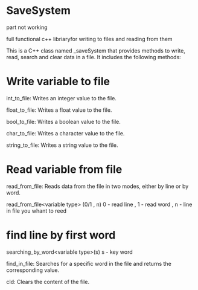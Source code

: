 # SaveSystem

part not working

full functional c++ libriaryfor writing to files and reading from them

This is a C++ class named \_saveSystem that provides methods to write, read, search and clear data in a file. It includes the following methods:

# Write variable to file

int_to_file: Writes an integer value to the file.

float_to_file: Writes a float value to the file.

bool_to_file: Writes a boolean value to the file.

char_to_file: Writes a character value to the file.

string_to_file: Writes a string value to the file.

# Read variable from file

read_from_file: Reads data from the file in two modes, either by line or by word.

read_from_file\<variable type\> (0/1 , n) 0 - read line , 1 - read word , n - line in file you whant to reed

# find line by first word

searching_by_word\<variable type\>(s) s - key word

find_in_file: Searches for a specific word in the file and returns the corresponding value.

cld: Clears the content of the file.
